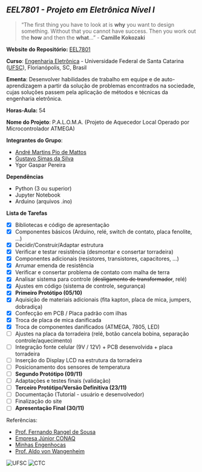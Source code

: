 ## ***EEL7801 - Projeto em Eletrônica Nível I***

> “The first thing you have to look at is **why**
you want to design something. Without
that you cannot have success. Then
you work out the **how** and then the
**what**...” - **Camille Kokozaki**

**Website do Repositório:** [EEL7801](https://gsimas.github.io/EEL7801/)

**Curso**: [Engenharia Eletrônica](http://cagr.sistemas.ufsc.br/relatorios/curriculoCurso?curso=235) - Universidade Federal de Santa Catarina ([UFSC](ufsc.br)), Florianópolis, SC, Brasil

**Ementa**: Desenvolver habilidades de trabalho em equipe e de auto-aprendizagem a partir da solução de
problemas encontrados na sociedade, cujas soluções passem pela aplicação de métodos e técnicas da engenharia
eletrônica.

**Horas-Aula:** 54

**Nome do Projeto**: P.A.L.O.M.A. (Projeto de Aquecedor Local Operado por Microcontrolador ATMEGA)

**Integrantes do Grupo**:

- [André Martins Pio de Mattos](https://github.com/andrempmattos)
- [Gustavo Simas da Silva](https://github.com/GSimas)
- Ygor Gaspar Pereira

**Dependências**

- Python (3 ou superior)
- Jupyter Notebook
- Arduino (arquivos .ino)

**Lista de Tarefas**

- [x] Bibliotecas e código de apresentação
- [x] Componentes básicos (Arduino, relé, switch de contato, placa fenolite, ...)
- [x] Decidir/Construir/Adaptar estrutura
- [x] Verificar e testar resistência (desmontar e consertar torradeira)
- [x] Componentes adicionais (resistores, transistores, capacitores, ...)
- [x] Arrumar emenda de resistência
- [x] Verificar e consertar problema de contato com malha de terra
- [x] Analisar sistema para controle (~~desligamento de transformador~~, relé)
- [x] Ajustes em código (sistema de controle, segurança)
- [x] **Primeiro Protótipo (05/10)**
- [x] Aquisição de materiais adicionais (fita kapton, placa de mica, jumpers, dobradiça)
- [x] Confecção em PCB / Placa padrão com ilhas
- [x] Troca de placa de mica danificada
- [x] Troca de componentes danificados (ATMEGA, 7805, LED)
- [ ] Ajustes na placa da torradeira (relé, botão cancela bobina, separação controle/aquecimento)
- [ ] Integração fonte celular (9V / 12V) + PCB desenvolvida + placa torradeira
- [ ] Inserção do Display LCD na estrutura da torradeira
- [ ] Posicionamento dos sensores de temperatura
- [ ] **Segundo Protótipo (09/11)**
- [ ] Adaptações e testes finais (validação)
- [ ] **Terceiro Protótipo/Versão Definitiva (23/11)**
- [ ] Documentação (Tutorial - usuário e desenvolvedor)
- [ ] Finalização do site
- [ ] **Apresentação Final (30/11)**

Referências:

- [Prof. Fernando Rangel de Sousa](http://rangel.paginas.ufsc.br/)
- [Empresa Júnior CONAQ](http://conaq.com.br/)
- [Minhas Engenhocas](https://minhasengenhocas.wordpress.com/)
- [Prof. Aldo von Wangenheim](http://www.inf.ufsc.br/~aldo.vw/)

![UFSC](http://laship.ufsc.br/site/wp-content/themes/emc_completo/resource/img/filiacoes/brasao_UFSC_vertical_sigla.png) ![CTC](http://tisc.com.br/wp-content/uploads/ctcufsc.gif)
